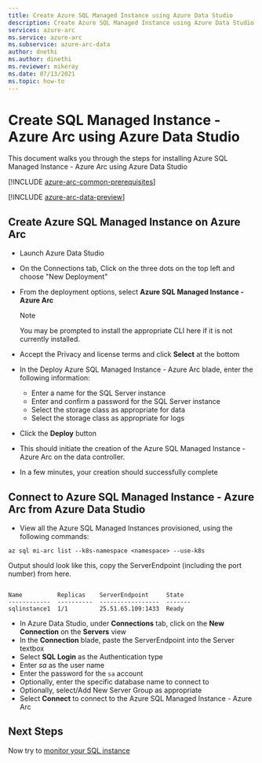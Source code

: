 ```yaml
---
title: Create Azure SQL Managed Instance using Azure Data Studio
description: Create Azure SQL Managed Instance using Azure Data Studio
services: azure-arc
ms.service: azure-arc
ms.subservice: azure-arc-data
author: dnethi
ms.author: dinethi
ms.reviewer: mikeray
ms.date: 07/13/2021
ms.topic: how-to
---
```


# Create SQL Managed Instance - Azure Arc using Azure Data Studio

This document walks you through the steps for installing Azure SQL Managed Instance - Azure Arc using Azure Data Studio

[!INCLUDE [azure-arc-common-prerequisites](../../../includes/azure-arc-common-prerequisites.md)]

[!INCLUDE [azure-arc-data-preview](../../../includes/azure-arc-data-preview.md)]

## Create Azure SQL Managed Instance on Azure Arc

- Launch Azure Data Studio
- On the Connections tab, Click on the three dots on the top left and choose "New Deployment"
- From the deployment options, select **Azure SQL Managed Instance - Azure Arc** 
  > [!NOTE]
  > You may be prompted to install the appropriate CLI here if it is not currently installed.
- Accept the Privacy and license terms and click **Select** at the bottom

- In the Deploy Azure SQL Managed Instance - Azure Arc blade, enter the following information:
  - Enter a name for the SQL Server instance
  - Enter and confirm a password for the SQL Server instance
  - Select the storage class as appropriate for data
  - Select the storage class as appropriate for logs

- Click the **Deploy** button

- This should initiate the creation of the Azure SQL Managed Instance - Azure Arc on the data controller.

- In a few minutes, your creation should successfully complete

## Connect to Azure SQL Managed Instance - Azure Arc from Azure Data Studio

- View all the Azure SQL Managed Instances provisioned, using the following commands:

```azurecli
az sql mi-arc list --k8s-namespace <namespace> --use-k8s
```

Output should look like this, copy the ServerEndpoint (including the port number) from here.

```console

Name          Replicas    ServerEndpoint     State
------------  ----------  -----------------  -------
sqlinstance1  1/1         25.51.65.109:1433  Ready
```

- In Azure Data Studio, under **Connections** tab, click on the **New Connection** on the **Servers** view
- In the **Connection** blade, paste the ServerEndpoint into the Server textbox
- Select **SQL Login** as the Authentication type
- Enter *sa* as the user name
- Enter the password for the `sa` account
- Optionally, enter the specific database name to connect to
- Optionally, select/Add New Server Group as appropriate
- Select **Connect** to connect to the Azure SQL Managed Instance - Azure Arc

## Next Steps

Now try to [monitor your SQL instance](monitor-grafana-kibana.md)
